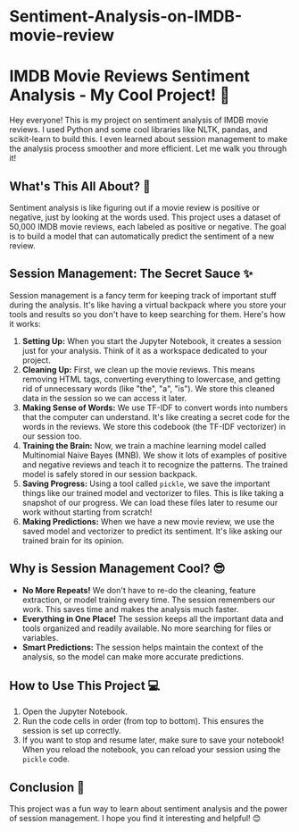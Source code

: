   # Sentiment-Analysis-on-IMDB-movie-review
# IMDB Movie Reviews Sentiment Analysis - My Cool Project! 👋

Hey everyone! This is my project on sentiment analysis of IMDB movie reviews. I used Python and some cool libraries like NLTK, pandas, and scikit-learn to build this.  I even learned about session management to make the analysis process smoother and more efficient. Let me walk you through it!

## What's This All About? 🤔

Sentiment analysis is like figuring out if a movie review is positive or negative, just by looking at the words used.  This project uses a dataset of 50,000 IMDB movie reviews, each labeled as positive or negative. The goal is to build a model that can automatically predict the sentiment of a new review. 

## Session Management: The Secret Sauce ✨

Session management is a fancy term for keeping track of important stuff during the analysis. It's like having a virtual backpack where you store your tools and results so you don't have to keep searching for them. Here's how it works:

1. **Setting Up:** When you start the Jupyter Notebook, it creates a session just for your analysis. Think of it as a workspace dedicated to your project.
2. **Cleaning Up:**  First, we clean up the movie reviews.  This means removing HTML tags, converting everything to lowercase, and getting rid of unnecessary words (like "the", "a", "is"). We store this cleaned data in the session so we can access it later.
3. **Making Sense of Words:** We use TF-IDF to convert words into numbers that the computer can understand. It's like creating a secret code for the words in the reviews. We store this codebook (the TF-IDF vectorizer) in our session too.
4. **Training the Brain:**  Now, we train a machine learning model called Multinomial Naive Bayes (MNB).  We show it lots of examples of positive and negative reviews and teach it to recognize the patterns. The trained model is safely stored in our session backpack.
5. **Saving Progress:**  Using a tool called `pickle`, we save the important things like our trained model and vectorizer to files. This is like taking a snapshot of our progress. We can load these files later to resume our work without starting from scratch!
6. **Making Predictions:** When we have a new movie review, we use the saved model and vectorizer to predict its sentiment. It's like asking our trained brain for its opinion.

## Why is Session Management Cool? 😎

* **No More Repeats!** We don't have to re-do the cleaning, feature extraction, or model training every time. The session remembers our work. This saves time and makes the analysis much faster.
* **Everything in One Place!**  The session keeps all the important data and tools organized and readily available. No more searching for files or variables.
* **Smart Predictions:**  The session helps maintain the context of the analysis, so the model can make more accurate predictions.

## How to Use This Project 💻

1. Open the Jupyter Notebook.
2. Run the code cells in order (from top to bottom). This ensures the session is set up correctly.
3. If you want to stop and resume later, make sure to save your notebook!  When you reload the notebook, you can reload your session using the `pickle` code.

## Conclusion 🎉

This project was a fun way to learn about sentiment analysis and the power of session management. I hope you find it interesting and helpful! 😊

